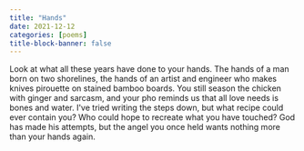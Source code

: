 ```yaml
---
title: "Hands"
date: 2021-12-12
categories: [poems]
title-block-banner: false
---
```

Look at what all these years
have done to your hands.
The hands of a man
born on two shorelines,
the hands of an artist
and engineer who makes knives
pirouette on stained bamboo boards.
You still season the chicken
with ginger and sarcasm,
and your pho reminds us
that all love needs
is bones and water.
I've tried writing the steps
down, but what recipe
could ever contain you?
Who could hope to recreate
what you have touched?
God has made his attempts,
but the angel you once held
wants nothing more
than your hands again.
